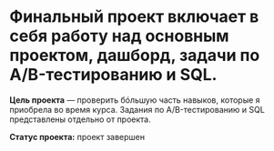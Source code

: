 # Финальный проект включает в себя работу над основным проектом, дашборд, задачи по A/B-тестированию и SQL.

**Цель проекта** — проверить бóльшую часть навыков, которые я приобрела во время курса. 
Задания по A/B-тестированию и SQL представлены отдельно от проекта.
 
**Статус проекта:** проект завершен
